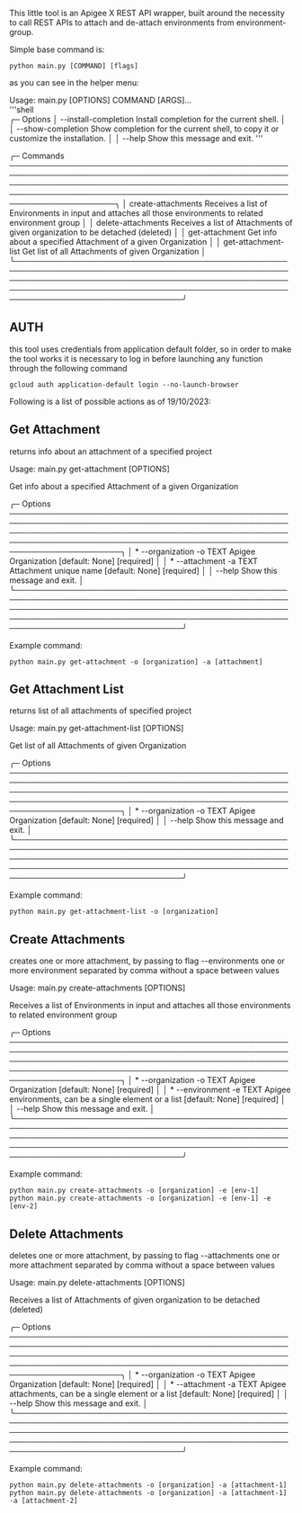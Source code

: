 This little tool is an Apigee X REST API wrapper, built around the necessity to call REST APIs to attach and de-attach environments from environment-group.

Simple base command is:
```shell
python main.py [COMMAND] [flags]
```

as you can see in the helper menu: 

 Usage: main.py [OPTIONS] COMMAND [ARGS]...                                                                                                                                                                                             
                                                                                                                                                                                                                                '''shell        
╭─ Options 
│ --install-completion          Install completion for the current shell.                                                                                                                                                              │
│ --show-completion             Show completion for the current shell, to copy it or customize the installation.                                                                                                                       │
│ --help                        Show this message and exit.                                                                                                                                                                     '''       

╭─ Commands ───────────────────────────────────────────────────────────────────────────────────────────────────────────────────────────────────────────────────────────────────────────────────────────────────────────────────────────╮
│ create-attachments                    Receives a list of Environments in input and attaches all those environments to related environment group                                                                                      │
│ delete-attachments                    Receives a list of Attachments of given organization to be detached (deleted)                                                                                                                  │
│ get-attachment                        Get info about a specified Attachment of a given Organization                                                                                                                                  │
│ get-attachment-list                   Get list of all Attachments of given Organization                                                                                                                                              │
╰──────────────────────────────────────────────────────────────────────────────────────────────────────────────────────────────────────────────────────────────────────────────────────────────────────────────────────────────────────╯

## AUTH

this tool uses credentials from application default folder, so in order to make the tool works it is necessary to log in before launching any function through the following command
```shell
gcloud auth application-default login --no-launch-browser
```


Following is a list of possible actions as of 19/10/2023:

## Get Attachment

returns info about an attachment of a specified project
                                                                                                                                                                                                                                        
 Usage: main.py get-attachment [OPTIONS]                                                                                                                                                                                                
                                                                                                                                                                                                                                        
 Get info about a specified Attachment of a given Organization                                                                                                                                                                          
                                                                                                                                                                                                                                        
╭─ Options ────────────────────────────────────────────────────────────────────────────────────────────────────────────────────────────────────────────────────────────────────────────────────────────────────────────────────────────╮
│ *  --organization  -o      TEXT  Apigee Organization [default: None] [required]                                                                                                                                                      │
│ *  --attachment    -a      TEXT  Attachment unique name [default: None] [required]                                                                                                                                                   │
│    --help                        Show this message and exit.                                                                                                                                                                         │
╰──────────────────────────────────────────────────────────────────────────────────────────────────────────────────────────────────────────────────────────────────────────────────────────────────────────────────────────────────────╯

Example command:
```shell
python main.py get-attachment -o [organization] -a [attachment]
```


## Get Attachment List

returns list of all attachments of specified project
                                                                                                                                                                                                                                        
 Usage: main.py get-attachment-list [OPTIONS]                                                                                                                                                                                           
                                                                                                                                                                                                                                        
 Get list of all Attachments of given Organization                                                                                                                                                                                      
                                                                                                                                                                                                                                        
╭─ Options ────────────────────────────────────────────────────────────────────────────────────────────────────────────────────────────────────────────────────────────────────────────────────────────────────────────────────────────╮
│ *  --organization  -o      TEXT  Apigee Organization [default: None] [required]                                                                                                                                                      │
│    --help                        Show this message and exit.                                                                                                                                                                         │
╰──────────────────────────────────────────────────────────────────────────────────────────────────────────────────────────────────────────────────────────────────────────────────────────────────────────────────────────────────────╯

Example command:
```shell
python main.py get-attachment-list -o [organization]
```

## Create Attachments

creates one or more attachment, by passing to flag --environments one or more environment separated by comma without a space between values
                                                                                                                                                                                                                                        
 Usage: main.py create-attachments [OPTIONS]                                                                                                                                                                                            
                                                                                                                                                                                                                                        
 Receives a list of Environments in input and attaches all those environments to related environment group                                                                                                                              
                                                                                                                                                                                                                                        
╭─ Options ────────────────────────────────────────────────────────────────────────────────────────────────────────────────────────────────────────────────────────────────────────────────────────────────────────────────────────────╮
│ *  --organization  -o      TEXT  Apigee Organization [default: None] [required]                                                                                                                                                      │
│ *  --environment   -e      TEXT  Apigee environments, can be a single element or a list [default: None] [required]                                                                                                                   │
│    --help                        Show this message and exit.                                                                                                                                                                         │
╰──────────────────────────────────────────────────────────────────────────────────────────────────────────────────────────────────────────────────────────────────────────────────────────────────────────────────────────────────────╯

Example command:
```shell
python main.py create-attachments -o [organization] -e [env-1]
python main.py create-attachments -o [organization] -e [env-1] -e [env-2]
```

## Delete Attachments

deletes one or more attachment, by passing to flag --attachments one or more attachment separated by comma without a space between values
                                                                                                                                                                                                                                        
 Usage: main.py delete-attachments [OPTIONS]                                                                                                                                                                                            
                                                                                                                                                                                                                                        
 Receives a list of Attachments of given organization to be detached (deleted)                                                                                                                                                          
                                                                                                                                                                                                                                        
╭─ Options ────────────────────────────────────────────────────────────────────────────────────────────────────────────────────────────────────────────────────────────────────────────────────────────────────────────────────────────╮
│ *  --organization  -o      TEXT  Apigee Organization [default: None] [required]                                                                                                                                                      │
│ *  --attachment    -a      TEXT  Apigee attachments, can be a single element or a list [default: None] [required]                                                                                                                    │
│    --help                        Show this message and exit.                                                                                                                                                                         │
╰──────────────────────────────────────────────────────────────────────────────────────────────────────────────────────────────────────────────────────────────────────────────────────────────────────────────────────────────────────╯

Example command:
```shell
python main.py delete-attachments -o [organization] -a [attachment-1]
python main.py delete-attachments -o [organization] -a [attachment-1] -a [attachment-2]
```

